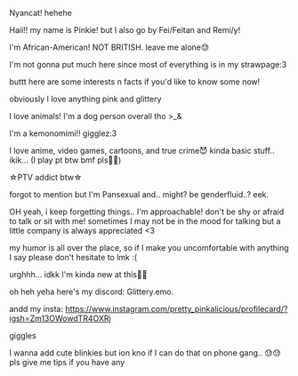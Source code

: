 Nyancat! hehehe

Haii!! my name is Pinkie! but I also go by Fei/Feitan and Remi/y!

I'm African-American! NOT BRITISH. leave me alone😓

I'm not gonna put much here since most of everything is in my strawpage:3

buttt here are some interests n facts if you'd like to know some now!

obviously I love anything pink and glittery

I love animals! I'm a dog person overall tho >_&

I'm a kemonomimi!! gigglez:3

I love anime, video games, cartoons, and true crime😈 kinda basic stuff.. ikik... (I play pt btw bmf pls🙏🏾)

☆PTV addict btw☆

forgot to mention but I'm Pansexual and.. might? be genderfluid..? eek.

OH yeah, i keep forgetting things.. I'm approachable! don't be shy or afraid to talk or sit with me! sometimes I may not be in the mood for talking but a little company is always appreciated <3

my humor is all over the place, so if I make you uncomfortable with anything I say please don't hesitate to lmk :(

urghhh... idkk I'm kinda new at this🧍🏾

oh heh yeha here's my discord: Glittery.emo.

andd my insta: https://www.instagram.com/pretty_pinkalicious/profilecard/?igsh=Zm13OWowdTR4OXRj

giggles

I wanna add cute blinkies but ion kno if I can do that on phone gang.. 😓😓 pls give me tips if you have any
